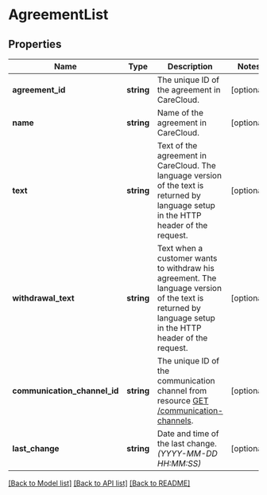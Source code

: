 # AgreementList

## Properties
Name | Type | Description | Notes
------------ | ------------- | ------------- | -------------
**agreement_id** | **string** | The unique ID of the agreement in CareCloud. | [optional] 
**name** | **string** | Name of the agreement in CareCloud. | [optional] 
**text** | **string** | Text of the agreement in CareCloud. The language version of the text is returned by language setup in the HTTP header of the request. | [optional] 
**withdrawal_text** | **string** | Text when a customer wants to withdraw his agreement. The language version of the text is returned by language setup in the HTTP header of the request. | [optional] 
**communication_channel_id** | **string** | The unique ID of the communication channel from resource [GET /communication-channels](#tag/Communication-channels). | [optional] 
**last_change** | **string** | Date and time of the last change. *(YYYY-MM-DD HH:MM:SS)* | [optional] 

[[Back to Model list]](../../README.md#documentation-for-models) [[Back to API list]](../../README.md#documentation-for-api-endpoints) [[Back to README]](../../README.md)

